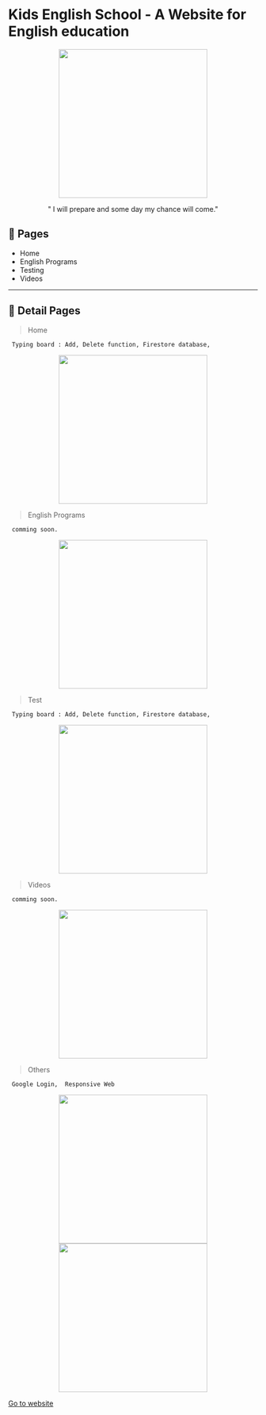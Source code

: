 # Kids English School - A Website for English education


<p align='center'>
 <img src="https://sujinhhh.github.io/img/kiwi.jpg" width='300'/>
</p>


<p align='center'> " I will prepare and some day my chance will come." </p>

## 📜 Pages

- Home
- English Programs
- Testing
- Videos

<hr>

## 💬 Detail Pages

> Home
> 

```
 Typing board : Add, Delete function, Firestore database, 
```


<p align='center'>
 <img src="https://sujinhhh.github.io/img/home.png" height='300'/>
</p>

> English Programs
> 

```
 comming soon. 
```

<p align='center'>
 <img src="https://sujinhhh.github.io/img/com.png" height='300'/>
</p>


> Test
> 

```
 Typing board : Add, Delete function, Firestore database, 
```


<p align='center'>
 <img src="https://sujinhhh.github.io/img/test.png" height='300'/>
</p>

> Videos
> 

```
 comming soon. 
```

<p align='center'>
 <img src="https://sujinhhh.github.io/img/vid.png" height='300'/>
</p>


> Others
> 

```
 Google Login,  Responsive Web 
```

<p align='center'>
 <img src="https://sujinhhh.github.io/img/google.png" height='300'/>  <img src="https://sujinhhh.github.io/img/res.png" height='300'/>
</p>


[Go to website](https://seramschool.web.app)
